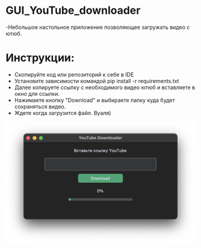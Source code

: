 # GUI_YouTube_downloader
-Небольшое настольное приложение позволяющее загружать видео с ютюб.
# Инструкции:
- Скопируйте код или репозиторий к себе в IDE
- Установите зависимости командой pip install -r requirements.txt
- Далее копируете ссылку с необходимого видео ютюб и вставляете в окно для ссылки.
- Нажимаете кнопку "Download" и выбираете папку куда будет сохраняться видео.
- Ждете когда загрузится файл. Вуаля)
<div align="center">
  <img src="https://github.com/DrrBurger/Photos_for_git/blob/master/yt_downloader.png" width=auto height=auto/>
</div>
